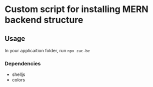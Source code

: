 # Custom script for installing MERN backend structure

## Usage

In your applicaition folder, run `npx zac-be`

### Dependencies

- shelljs
- colors
